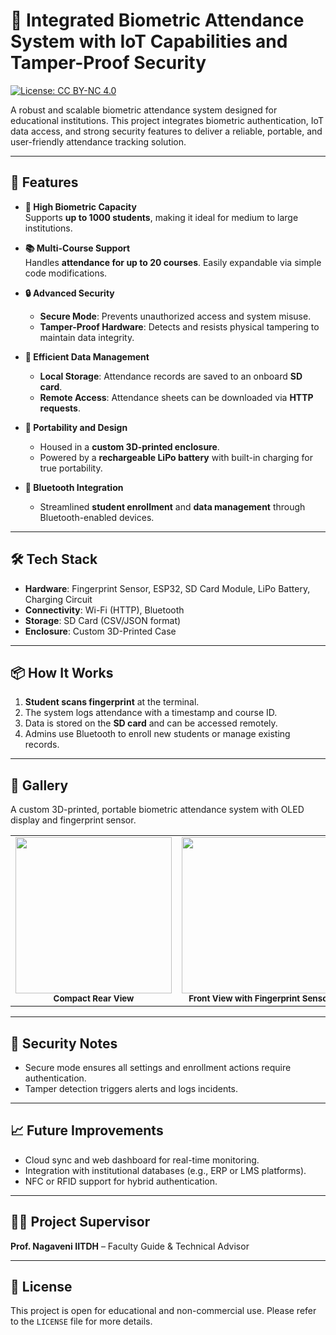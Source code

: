 # 📘 Integrated Biometric Attendance System with IoT Capabilities and Tamper-Proof Security
[![License: CC BY-NC 4.0](https://img.shields.io/badge/License-CC%20BY--NC%204.0-lightgrey.svg)](https://creativecommons.org/licenses/by-nc/4.0/)

A robust and scalable biometric attendance system designed for educational institutions. This project integrates biometric authentication, IoT data access, and strong security features to deliver a reliable, portable, and user-friendly attendance tracking solution.

---

## 🚀 Features

- **👥 High Biometric Capacity**  
  Supports **up to 1000 students**, making it ideal for medium to large institutions.

- **📚 Multi-Course Support**  
  Handles **attendance for up to 20 courses**. Easily expandable via simple code modifications.

- **🔒 Advanced Security**
  - **Secure Mode**: Prevents unauthorized access and system misuse.
  - **Tamper-Proof Hardware**: Detects and resists physical tampering to maintain data integrity.

- **💾 Efficient Data Management**
  - **Local Storage**: Attendance records are saved to an onboard **SD card**.
  - **Remote Access**: Attendance sheets can be downloaded via **HTTP requests**.

- **🔋 Portability and Design**
  - Housed in a **custom 3D-printed enclosure**.
  - Powered by a **rechargeable LiPo battery** with built-in charging for true portability.

- **📲 Bluetooth Integration**
  - Streamlined **student enrollment** and **data management** through Bluetooth-enabled devices.

---

## 🛠️ Tech Stack

- **Hardware**: Fingerprint Sensor, ESP32, SD Card Module, LiPo Battery, Charging Circuit  
- **Connectivity**: Wi-Fi (HTTP), Bluetooth  
- **Storage**: SD Card (CSV/JSON format)  
- **Enclosure**: Custom 3D-Printed Case

---

## 📦 How It Works

1. **Student scans fingerprint** at the terminal.  
2. The system logs attendance with a timestamp and course ID.  
3. Data is stored on the **SD card** and can be accessed remotely.  
4. Admins use Bluetooth to enroll new students or manage existing records.

---

## 📸 Gallery

A custom 3D-printed, portable biometric attendance system with OLED display and fingerprint sensor.
<table> <tr> <td align="center"><img src="https://user-images.githubusercontent.com/your-image-host/IMG_20231126_030044.jpg" width="250"/><br><sub><b>Compact Rear View</b></sub></td> <td align="center"><img src="https://user-images.githubusercontent.com/your-image-host/IMG_20231126_025930.jpg" width="250"/><br><sub><b>Front View with Fingerprint Sensor</b></sub></td> <td align="center"><img src="https://user-images.githubusercontent.com/your-image-host/IMG_20231126_025934.jpg" width="250"/><br><sub><b>OLED Display and Sensor Mount</b></sub></td> </tr> </table>

---

## 🔐 Security Notes

- Secure mode ensures all settings and enrollment actions require authentication.  
- Tamper detection triggers alerts and logs incidents.

---

## 📈 Future Improvements

- Cloud sync and web dashboard for real-time monitoring.  
- Integration with institutional databases (e.g., ERP or LMS platforms).  
- NFC or RFID support for hybrid authentication.

---

## 👨‍🏫 Project Supervisor

**Prof. Nagaveni IITDH** – Faculty Guide & Technical Advisor

---

## 📄 License

This project is open for educational and non-commercial use. Please refer to the `LICENSE` file for more details.
